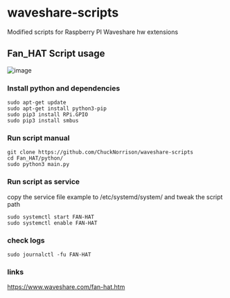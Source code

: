 # waveshare-scripts
Modified scripts for Raspberry PI Waveshare hw extensions

## Fan_HAT Script usage
![image](https://user-images.githubusercontent.com/2964146/140618419-931f8ccb-7e41-4b3f-b751-ccc35d79a9b0.png)

### Install python and dependencies
    sudo apt-get update
    sudo apt-get install python3-pip
    sudo pip3 install RPi.GPIO
    sudo pip3 install smbus

### Run script manual
    git clone https://github.com/ChuckNorrison/waveshare-scripts
    cd Fan_HAT/python/
    sudo python3 main.py

### Run script as service
copy the service file example to /etc/systemd/system/ and tweak the script path

    sudo systemctl start FAN-HAT
    sudo systemctl enable FAN-HAT

### check logs
    sudo journalctl -fu FAN-HAT

### links
https://www.waveshare.com/fan-hat.htm
